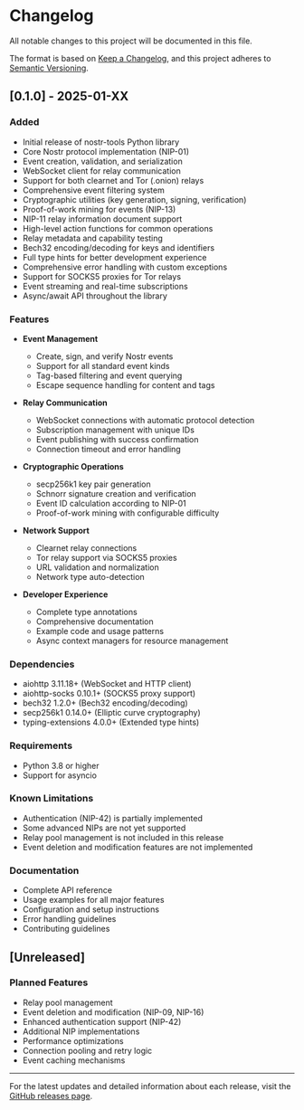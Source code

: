 # Changelog

All notable changes to this project will be documented in this file.

The format is based on [Keep a Changelog](https://keepachangelog.com/en/1.0.0/),
and this project adheres to [Semantic Versioning](https://semver.org/spec/v2.0.0.html).

## [0.1.0] - 2025-01-XX

### Added
- Initial release of nostr-tools Python library
- Core Nostr protocol implementation (NIP-01)
- Event creation, validation, and serialization
- WebSocket client for relay communication
- Support for both clearnet and Tor (.onion) relays
- Comprehensive event filtering system
- Cryptographic utilities (key generation, signing, verification)
- Proof-of-work mining for events (NIP-13)
- NIP-11 relay information document support
- High-level action functions for common operations
- Relay metadata and capability testing
- Bech32 encoding/decoding for keys and identifiers
- Full type hints for better development experience
- Comprehensive error handling with custom exceptions
- Support for SOCKS5 proxies for Tor relays
- Event streaming and real-time subscriptions
- Async/await API throughout the library

### Features
- **Event Management**
  - Create, sign, and verify Nostr events
  - Support for all standard event kinds
  - Tag-based filtering and event querying
  - Escape sequence handling for content and tags

- **Relay Communication**
  - WebSocket connections with automatic protocol detection
  - Subscription management with unique IDs
  - Event publishing with success confirmation
  - Connection timeout and error handling

- **Cryptographic Operations**
  - secp256k1 key pair generation
  - Schnorr signature creation and verification
  - Event ID calculation according to NIP-01
  - Proof-of-work mining with configurable difficulty

- **Network Support**
  - Clearnet relay connections
  - Tor relay support via SOCKS5 proxies
  - URL validation and normalization
  - Network type auto-detection

- **Developer Experience**
  - Complete type annotations
  - Comprehensive documentation
  - Example code and usage patterns
  - Async context managers for resource management

### Dependencies
- aiohttp 3.11.18+ (WebSocket and HTTP client)
- aiohttp-socks 0.10.1+ (SOCKS5 proxy support)
- bech32 1.2.0+ (Bech32 encoding/decoding)
- secp256k1 0.14.0+ (Elliptic curve cryptography)
- typing-extensions 4.0.0+ (Extended type hints)

### Requirements
- Python 3.8 or higher
- Support for asyncio

### Known Limitations
- Authentication (NIP-42) is partially implemented
- Some advanced NIPs are not yet supported
- Relay pool management is not included in this release
- Event deletion and modification features are not implemented

### Documentation
- Complete API reference
- Usage examples for all major features
- Configuration and setup instructions
- Error handling guidelines
- Contributing guidelines

## [Unreleased]

### Planned Features
- Relay pool management
- Event deletion and modification (NIP-09, NIP-16)
- Enhanced authentication support (NIP-42)
- Additional NIP implementations
- Performance optimizations
- Connection pooling and retry logic
- Event caching mechanisms

---

For the latest updates and detailed information about each release, visit the [GitHub releases page](https://github.com/bigbrotr/nostr-tools/releases).